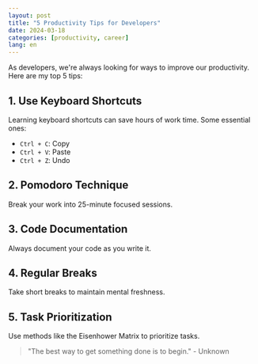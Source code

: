 ```yaml
---
layout: post
title: "5 Productivity Tips for Developers"
date: 2024-03-18
categories: [productivity, career]
lang: en
---
```


As developers, we're always looking for ways to improve our productivity. Here are my top 5 tips:

## 1. Use Keyboard Shortcuts
Learning keyboard shortcuts can save hours of work time. Some essential ones:
- `Ctrl + C`: Copy
- `Ctrl + V`: Paste
- `Ctrl + Z`: Undo

## 2. Pomodoro Technique
Break your work into 25-minute focused sessions.

## 3. Code Documentation
Always document your code as you write it.

## 4. Regular Breaks
Take short breaks to maintain mental freshness.

## 5. Task Prioritization
Use methods like the Eisenhower Matrix to prioritize tasks.

> "The best way to get something done is to begin." - Unknown 